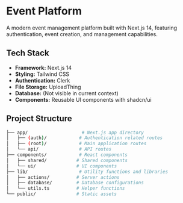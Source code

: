 # Event Platform

A modern event management platform built with Next.js 14, featuring authentication, event creation, and management capabilities.

## Tech Stack

- **Framework:** Next.js 14
- **Styling:** Tailwind CSS
- **Authentication:** Clerk
- **File Storage:** UploadThing
- **Database:** (Not visible in current context)
- **Components:** Reusable UI components with shadcn/ui

## Project Structure

```bash
├── app/                    # Next.js app directory
│   ├── (auth)/            # Authentication related routes
│   ├── (root)/            # Main application routes
│   └── api/               # API routes
├── components/            # React components
│   ├── shared/           # Shared components
│   └── ui/               # UI components
├── lib/                   # Utility functions and libraries
│   ├── actions/          # Server actions
│   ├── database/         # Database configurations
│   └── utils.ts          # Helper functions
└── public/               # Static assets